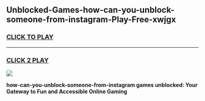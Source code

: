 
## Unblocked-Games-how-can-you-unblock-someone-from-instagram-Play-Free-xwjgx
<h3>
<a href="https://premium76.site?title=how-can-you-unblock-someone-from-instagram&ref=12A">CLICK TO PLAY</a></h3>
<hr>

<h3>
<a href="https://premium76.site?title=how-can-you-unblock-someone-from-instagram&ref=12A">CLICK 2 PLAY</a>
  
</h3>

<a href="https://premium76.site?title=how-can-you-unblock-someone-from-instagram&ref=12A"><img src="https://clearcache.store/games.png"></a>


**how-can-you-unblock-someone-from-instagram games unblocked: Your Gateway to Fun and Accessible Online Gaming**
